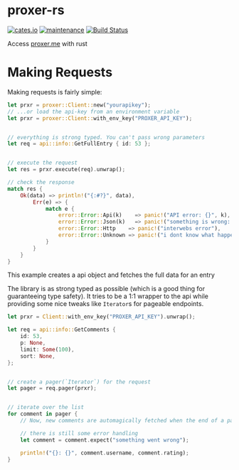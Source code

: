 # proxer-rs
[![cates.io](https://img.shields.io/crates/v/proxer.svg)](https://crates.io/crates/proxer)
[![maintenance](https://img.shields.io/badge/maintenance-actively--developed-brightgreen.svg)](https://crates.io/crates/proxer)
[![Build Status](https://travis-ci.org/cuechan/proxer-rs.svg?branch=master)](https://travis-ci.org/cuechan/proxer-rs)

Access [proxer.me](https://proxer.me) with rust


# Making Requests

Making requests is fairly simple:


```rust
let prxr = proxer::Client::new("yourapikey");
// ...or load the api-key from an environment variable
let prxr = proxer::Client::with_env_key("PROXER_API_KEY");


// everything is strong typed. You can't pass wrong parameters
let req = api::info::GetFullEntry { id: 53 };


// execute the request
let res = prxr.execute(req).unwrap();

// check the response
match res {
	Ok(data) => println!("{:#?}", data),
		Err(e) => {
			match e {
				error::Error::Api(k)    => panic!("API error: {}", k),
				error::Error::Json(k)   => panic!("something is wrong: ", k),
				error::Error::Http    => panic!("interwebs error"),
				error::Error::Unknown => panic!("i dont know what happened"),
			}
		}
	}
}

```

This example creates a api object and fetches the full data for an entry

The library is as strong typed as possible (which is a good thing for guaranteeing type safety).
It tries to be a 1:1 wrapper to the api while providing some nice tweaks like `Iterator`s for pageable endpoints.


```rust
let prxr = Client::with_env_key("PROXER_API_KEY").unwrap();

let req = api::info::GetComments {
	id: 53,
	p: None,
	limit: Some(100),
	sort: None,
};


// create a pager(`Iterator`) for the request
let pager = req.pager(prxr);


// iterate over the list
for comment in pager {
	// Now, new comments are automagically fetched when the end of a page is reached

	// there is still some error handling
	let comment = comment.expect("something went wrong");

	println!("{}: {}", comment.username, comment.rating);
}
```
